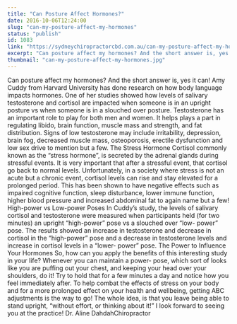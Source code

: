 ```yaml
---
title: "Can Posture Affect Hormones?"
date: 2016-10-06T12:24:00
slug: "can-my-posture-affect-my-hormones"
status: "publish"
id: 1083
link: "https://sydneychiropractorcbd.com.au/can-my-posture-affect-my-hormones/"
excerpt: "Can posture affect my hormones? And the short answer is, yes it can! Amy Cuddy from Harvard University has done research on how body language impacts hormones. One of her studies showed how levels of salivary testosterone and cortisol are impacted when someone is in an upright posture vs when someone is in a slouched [&hellip;]"
thumbnail: "can-my-posture-affect-my-hormones.jpg"
---
```


Can posture affect my hormones? And the short answer is, yes it can! Amy Cuddy from Harvard University has done research on how body language impacts hormones. One of her studies showed how levels of salivary testosterone and cortisol are impacted when someone is in an upright posture vs when someone is in a slouched over posture. Testosterone has an important role to play for both men and women. It helps plays a part in regulating libido, brain function, muscle mass and strength, and fat distribution. Signs of low testosterone may include irritability, depression, brain fog, decreased muscle mass, osteoporosis, erectile dysfunction and low sex drive to mention but a few. The Stress Hormone Cortisol commonly known as the “stress hormone”, is secreted by the adrenal glands during stressful events. It is very important that after a stressful event, that cortisol go back to normal levels. Unfortunately, in a society where stress is not an acute but a chronic event, cortisol levels can rise and stay elevated for a prolonged period. This has been shown to have negative effects such as impaired cognitive function, sleep disturbance, lower immune function, higher blood pressure and increased abdominal fat to again name but a few! High-power vs Low-power Poses In Cuddy’s study, the levels of salivary cortisol and testosterone were measured when participants held (for two minutes) an upright “high-power” pose vs a slouched over “low- power” pose. The results showed an increase in testosterone and decrease in cortisol in the “high-power” pose and a decrease in testosterone levels and increase in cortisol levels in a “lower- power” pose. The Power to Influence Your Hormones So, how can you apply the benefits of this interesting study in your life? Whenever you can maintain a power- pose, which sort of looks like you are puffing out your chest, and keeping your head over your shoulders, do it! Try to hold that for a few minutes a day and notice how you feel immediately after. To help combat the effects of stress on your body and for a more prolonged effect on your health and wellbeing, getting ABC adjustments is the way to go! The whole idea, is that you leave being able to stand upright, “without effort, or thinking about it!” I look forward to seeing you at the practice! Dr. Aline DahdahChiropractor
